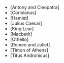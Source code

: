 * [Antony and Cleopatra]
* [Coriolanus]
* [Hamlet]
* [Julius Caesar]
* [King Lear]
* [Macbeth]
* [Othello]
* [Romeo and Juliet]
* [Timon of Athens]
* [Titus Andronicus]
